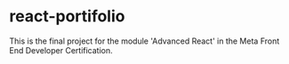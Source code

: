 ﻿# react-portifolio
This is the final project for the module 'Advanced React' in the Meta Front End Developer Certification.
